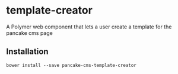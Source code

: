 # template-creator
A Polymer web component that lets a user create a template for the pancake cms page

## Installation

```shell
bower install --save pancake-cms-template-creator
```
